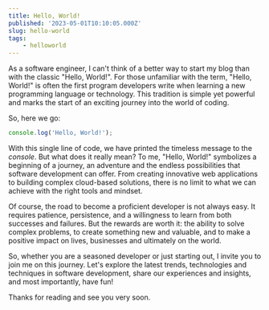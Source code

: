 ```yaml
---
title: Hello, World!
published: '2023-05-01T10:10:05.000Z'
slug: hello-world
tags:
    - helloworld
---
```


As a software engineer, I can't think of a better way to start my blog than with the classic "Hello, World!". For those unfamiliar with the term, "Hello, World!" is often the first program developers write when learning a new programming language or technology. This tradition is simple yet powerful and marks the start of an exciting journey into the world of coding.

So, here we go:

```javascript
console.log('Hello, World!');
```

With this single line of code, we have printed the timeless message to the _console_. But what does it really mean? To me, "Hello, World!" symbolizes a beginning of a journey, an adventure and the endless possibilities that software development can offer. From creating innovative web applications to building complex cloud-based solutions, there is no limit to what we can achieve with the right tools and mindset.

Of course, the road to become a proficient developer is not always easy. It requires patience, persistence, and a willingness to learn from both successes and failures. But the rewards are worth it: the ability to solve complex problems, to create something new and valuable, and to make a positive impact on lives, businesses and ultimately on the world.

So, whether you are a seasoned developer or just starting out, I invite you to join me on this journey. Let's explore the latest trends, technologies and techniques in software development, share our experiences and insights, and most importantly, have fun!

Thanks for reading and see you very soon.
